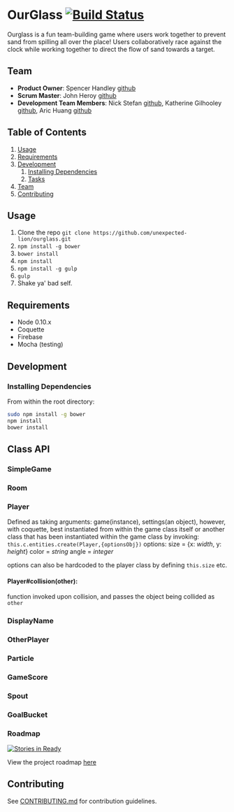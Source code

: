 # OurGlass [![Build Status](https://travis-ci.org/unexpected-lion/ourglass.svg?branch=master)](https://travis-ci.org/unexpected-lion/ourglass)

Ourglass is a fun team-building game where users work together to prevent sand from spilling all over the place! Users collaboratively race against the clock while working together to direct the flow of sand towards a target.

## Team

  - __Product Owner__: Spencer Handley [github](https://github.com/spencer48)
  - __Scrum Master__: John Heroy [github](https://github.com/johnheroy)
  - __Development Team Members__: Nick Stefan [github](https://github.com/nickstefan), Katherine Gilhooley [github](https://github.com/bisutun), Aric Huang [github](https://github.com/concreted)

## Table of Contents

1. [Usage](#Usage)
1. [Requirements](#requirements)
1. [Development](#development)
    1. [Installing Dependencies](#installing-dependencies)
    1. [Tasks](#tasks)
1. [Team](#team)
1. [Contributing](#contributing)

## Usage
1. Clone the repo `git clone https://github.com/unexpected-lion/ourglass.git`
1. `npm install -g bower`
1. `bower install`
1. `npm install`
1. `npm install -g gulp`
1. `gulp`
1. Shake ya' bad self. 

## Requirements

- Node 0.10.x
- Coquette
- Firebase
- Mocha (testing)


## Development

### Installing Dependencies

From within the root directory:

```sh
sudo npm install -g bower
npm install
bower install
```

## Class API

### SimpleGame

### Room

### Player
Defined as taking arguments: game(instance), settings(an object), however, with coquette, best instantiated from within the game class itself or another class that has been instantiated within the game class by invoking:
`this.c.entities.create(Player,{optionsObj})`
options:
  size = {x: _width_, y: _height_}
  color = _string_
  angle = _integer_
  
options can also be hardcoded to the player class by defining `this.size` etc.

#### Player#collision(other):
function invoked upon collision, and passes the object being collided as `other`

### DisplayName

### OtherPlayer

### Particle

### GameScore

### Spout

### GoalBucket

### Roadmap

[![Stories in Ready](https://badge.waffle.io/unexpected-lion/ourglass.svg?label=ready&title=Ready)](http://waffle.io/unexpected-lion/ourglass)

View the project roadmap [here](https://github.com/unexpected-lion/ourglass/issues)


## Contributing

See [CONTRIBUTING.md](https://github.com/unexpected-lion/ourglass/blob/master/contributing.md) for contribution guidelines.

